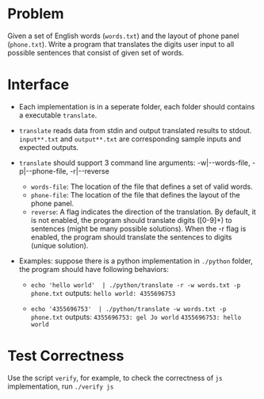 # Problem

Given a set of English words (`words.txt`) and the layout of phone
panel (`phone.txt`). Write a program that translates the digits user
input to all possible sentences that consist of given set of words.

# Interface

- Each implementation is in a seperate folder, each folder should
  contains a executable `translate`.

- `translate` reads data from stdin and output translated results to
  stdout. `input**.txt` and `output**.txt` are corresponding sample
  inputs and expected outputs.

- `translate` should support 3 command line arguments:
  -w|--words-file, -p|--phone-file, -r|--reverse

  - `words-file`: The location of the file that defines a set of valid
    words.
  - `phone-file`: The location of the file that defines the layout of
    the phone panel.
  - `reverse`: A flag indicates the direction of the translation. By
    default, it is not enabled, the program should translate digits
    ([0-9]+) to sentences (might be many possible solutions). When the
    -r flag is enabled, the program should translate the sentences to
    digits (unique solution).

- Examples: suppose there is a python implementation in
  `./python` folder, the program should have following behaviors:

  - `echo 'hello world'  | ./python/translate -r -w words.txt -p phone.txt`
     outputs: `hello world: 4355696753`

  - `echo '4355696753'  | ./python/translate -w words.txt -p phone.txt`
     outputs:
     `4355696753: gel Jo world`
     `4355696753: hello world`

# Test Correctness

Use the script `verify`, for example, to check the correctness of `js`
implementation, run `./verify js`
